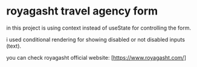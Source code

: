 # royagasht travel agency form

in this project is using context instead of useState for controlling the form.

i used conditional rendering for showing disabled or not disabled inputs (text).

you can check royagasht official website: [https://www.royagasht.com/]

